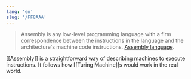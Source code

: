 ```yaml
---
lang: 'en'
slug: '/FF8AAA'
---
```


> Assembly is any low-level programming language with a firm correspondence between the instructions in the language and the architecture's machine code instructions. [Assembly language](https://en.wikipedia.org/wiki/Assembly_language).

[[Assembly]] is a straightforward way of describing machines to execute instructions.
It follows how [[Turing Machine]]s would work in the real world.
